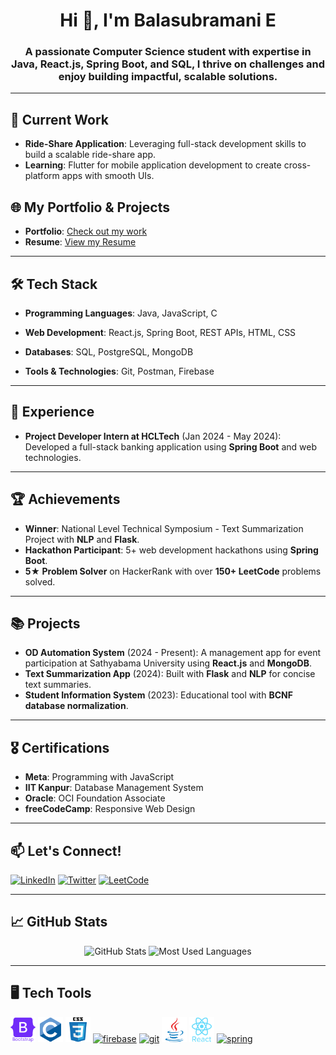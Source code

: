 <h1 align="center">Hi 👋, I'm Balasubramani E</h1>
<h3 align="center">A passionate Computer Science student with expertise in Java, React.js, Spring Boot, and SQL, I thrive on challenges and enjoy building impactful, scalable solutions.</h3>

---

## 🔭 Current Work
- **Ride-Share Application**: Leveraging full-stack development skills to build a scalable ride-share app.
- **Learning**: Flutter for mobile application development to create cross-platform apps with smooth UIs.

## 🌐 My Portfolio & Projects
- **Portfolio**: [Check out my work](https://dynamicdebugger.github.io/PortFolio/)
- **Resume**: [View my Resume](https://drive.google.com/file/d/1I-XwwAoAQy15BeISDzW9U5Pf-oUti090/view?usp=sharing)

---

## 🛠 Tech Stack
- **Programming Languages**: Java, JavaScript, C

- **Web Development**: React.js, Spring Boot, REST APIs, HTML, CSS

- **Databases**: SQL, PostgreSQL, MongoDB

- **Tools & Technologies**: Git, Postman, Firebase

---

## 💼 Experience
- **Project Developer Intern at HCLTech** (Jan 2024 - May 2024): Developed a full-stack banking application using **Spring Boot** and web technologies.

---

## 🏆 Achievements
- **Winner**: National Level Technical Symposium - Text Summarization Project with **NLP** and **Flask**.
- **Hackathon Participant**: 5+ web development hackathons using **Spring Boot**.
- **5★ Problem Solver** on HackerRank with over **150+ LeetCode** problems solved.

---

## 📚 Projects
- **OD Automation System** (2024 - Present): A management app for event participation at Sathyabama University using **React.js** and **MongoDB**.
- **Text Summarization App** (2024): Built with **Flask** and **NLP** for concise text summaries.
- **Student Information System** (2023): Educational tool with **BCNF database normalization**.

---

## 🎖 Certifications
- **Meta**: Programming with JavaScript
- **IIT Kanpur**: Database Management System
- **Oracle**: OCI Foundation Associate
- **freeCodeCamp**: Responsive Web Design

---

## 📫 Let's Connect!
[![LinkedIn](https://img.shields.io/badge/LinkedIn-Balasubramani%20E-blue?style=for-the-badge&logo=linkedin)](https://linkedin.com/in/balasubramani-e)
[![Twitter](https://img.shields.io/badge/Twitter-@ishhookayy-1DA1F2?style=for-the-badge&logo=twitter)](https://twitter.com/ishhookayy)
[![LeetCode](https://img.shields.io/badge/LeetCode-Balasubramani285-FFA116?style=for-the-badge&logo=leetcode)](https://www.leetcode.com/balasubramani285)

---

## 📈 GitHub Stats
<p align="center">
  <img src="https://github-readme-stats.vercel.app/api?username=dynamicdebugger&show_icons=true&theme=radical" alt="GitHub Stats" />
  <img src="https://github-readme-stats.vercel.app/api/top-langs/?username=dynamicdebugger&layout=compact&theme=radical" alt="Most Used Languages" />
</p>


---

## 🖥 Tech Tools
<p align="left"> 
  <a href="https://getbootstrap.com" target="_blank"><img src="https://raw.githubusercontent.com/devicons/devicon/master/icons/bootstrap/bootstrap-plain-wordmark.svg" alt="bootstrap" width="40" height="40"/></a> 
  <a href="https://www.cprogramming.com/" target="_blank"><img src="https://raw.githubusercontent.com/devicons/devicon/master/icons/c/c-original.svg" alt="c" width="40" height="40"/></a> 
  <a href="https://www.w3schools.com/css/" target="_blank"><img src="https://raw.githubusercontent.com/devicons/devicon/master/icons/css3/css3-original-wordmark.svg" alt="css3" width="40" height="40"/></a> 
  <a href="https://firebase.google.com/" target="_blank"><img src="https://www.vectorlogo.zone/logos/firebase/firebase-icon.svg" alt="firebase" width="40" height="40"/></a> 
  <a href="https://git-scm.com/" target="_blank"><img src="https://www.vectorlogo.zone/logos/git-scm/git-scm-icon.svg" alt="git" width="40" height="40"/></a> 
  <a href="https://www.java.com" target="_blank"><img src="https://raw.githubusercontent.com/devicons/devicon/master/icons/java/java-original.svg" alt="java" width="40" height="40"/></a> 
  <a href="https://reactjs.org/" target="_blank"><img src="https://raw.githubusercontent.com/devicons/devicon/master/icons/react/react-original-wordmark.svg" alt="react" width="40" height="40"/></a> 
  <a href="https://spring.io/" target="_blank"><img src="https://www.vectorlogo.zone/logos/springio/springio-icon.svg" alt="spring" width="40" height="40"/></a> 
</p>
